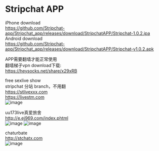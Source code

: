 # Stripchat APP
iPhone download  
https://github.com/Stripchat-app/Stripchat_app/releases/download/StripchatAPP/Stripchat-1.0.2.ipa  
Android download  
https://github.com/Stripchat-app/Stripchat_app/releases/download/StripchatAPP/Stripchat-v1.0.2.apk  

APP需要翻墙才能正常使用  
翻墙梯子vpn download下载:  
https://heysocks.net/share/x29xRB  
  
  
free sexlive show  
stripchat 分站 branch，不用翻  
https://stlivexxx.com  
https://livestm.com  
<img src="https://github.com/stripchat-kiki-2025/stlivexxx/blob/main/image/938d22c6.png" alt="image" style="max-width: 100%;">
  
  
  
uu173live真爱旅舍  
http://e.ej969.com/index.phtml  
<img src="https://github.com/stripchat-kiki-2025/stlivexxx/blob/main/image/banner468x60_live173.gif" alt="image" style="max-width: 100%;">
<img src="https://github.com/stripchat-kiki-2025/stlivexxx/blob/main/image/love173.jpg" alt="image" style="max-width: 100%;">  
  
  
  
chaturbate  
http://stchatx.com  
<img src="https://github.com/stripchat-kiki-2025/stlivexxx/blob/main/image/BBanner-728.jpg" alt="image" style="max-width: 100%;">  

